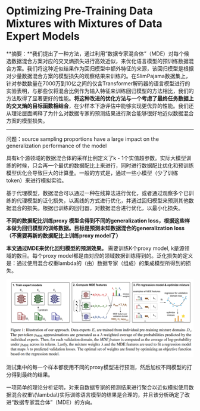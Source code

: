 # Optimizing Pre-Training Data Mixtures with Mixtures of Data Expert Models

**摘要：**我们提出了一种方法，通过利用“数据专家混合体”（MDE）对每个候选数据混合方案对应的交叉熵损失进行高效近似，来优化语言模型的预训练数据混合方案。我们将这种近似结果作为回归模型中额外特征的来源，该回归模型是根据对少量数据混合方案的模型损失的观察结果来训练的。在SlimPajama数据集上，针对参数数量在7000万到10亿之间的仅含Transformer解码器的语言模型进行的实验表明，与那些仅将混合比例作为输入特征来训练回归模型的方法相比，我们的方法取得了显著更好的性能。**将这种改进的优化方法与一个考虑了最终任务数据上的交叉熵的目标函数相结合**，在少样本下游评估中能够实现更优异的性能。我们还从理论层面阐释了为什么对数据专家的预测结果进行聚合能够很好地近似数据混合方案的模型损失。

---

问题：source sampling proportions have a large impact on the generalization performance of the model

具有k个源领域的数据混合体的采样比例定义了k - 1个实值超参数。实际大模型训练的时候，只会再一个最优的数据配比上来进行，同时进行数据配比优化和预训练模型优化会导致巨大的计算量。一般的方式是，通过一些小模型（少了训练token）来进行模拟实验。

基于代理模型，数据混合可以通过一种在线算法进行优化，或者通过观察多个已训练的代理模型的泛化损失，以离线的方式进行优化，并通过回归模型来预测其他数据混合的损失。根据已训练的回归器，对数据混合进行优化，以最小化损失。

**不同的数据配比训练proxy 模型会得到不同的generalization loss，根据这些样本做为回归模型的训练数据。目标是预测未知数据混合的generalization loss （不需要再新的数据配比上训练proxy model了）**



**本文通过MDE来优化回归模型的预测效果。** 需要训练K个proxy model, k是源领域的数目。每个proxy model都是由对应的领域数据训练得到的。泛化损失的定义是：通过使用混合权重lambda的（由）数据专家（组成）的集成模型所得到的损失。

![image.png](assets/OPDM.png)

测试集中的每一个样本都使用不同的proxy模型进行预测，然后加权不同模型的打分得到最终的结果。

一项简单的理论分析证明，对来自数据专家的预测结果进行聚合以近似模拟使用数据混合权重\\(\\lambda\\)实际训练语言模型的结果是合理的，并且该分析确定了改进“数据专家混合体”（MDE）的方向。
